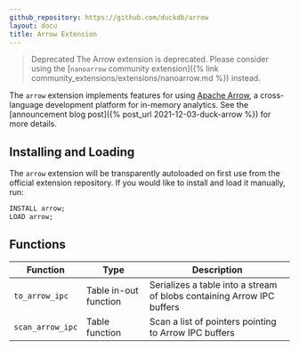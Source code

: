 ```yaml
---
github_repository: https://github.com/duckdb/arrow
layout: docu
title: Arrow Extension
---
```


> Deprecated The Arrow extension is deprecated.
> Please consider using the [`nanoarrow` community extension]({% link community_extensions/extensions/nanoarrow.md %}) instead.

The `arrow` extension implements features for using [Apache Arrow](https://arrow.apache.org/), a cross-language development platform for in-memory analytics.
See the [announcement blog post]({% post_url 2021-12-03-duck-arrow %}) for more details.

## Installing and Loading

The `arrow` extension will be transparently autoloaded on first use from the official extension repository.
If you would like to install and load it manually, run:

```sql
INSTALL arrow;
LOAD arrow;
```

## Functions

| Function | Type | Description |
|--|----|-------|
| `to_arrow_ipc` | Table in-out function | Serializes a table into a stream of blobs containing Arrow IPC buffers |
| `scan_arrow_ipc` | Table function | Scan a list of pointers pointing to Arrow IPC buffers |